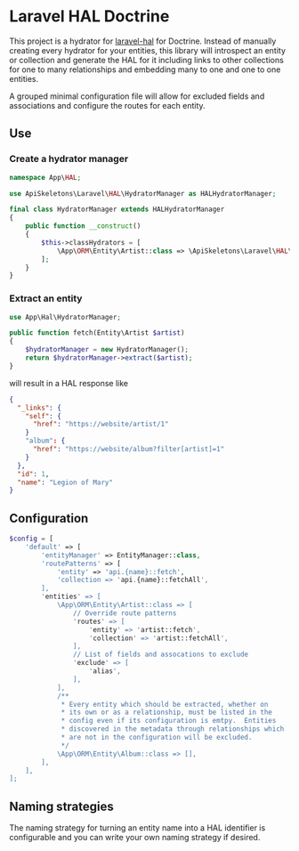 # Laravel HAL Doctrine

This project is a hydrator for [laravel-hal](https://github.com/API-Skeletons/laravel-hal)
for Doctrine.  Instead of manually creating every hydrator for your entities, this library
will introspect an entity or collection and generate the HAL for it including links to 
other collections for one to many relationships and embedding many to one and one to one
entities.

A grouped minimal configuration file will allow for excluded fields and associations and
configure the routes for each entity.


## Use

### Create a hydrator manager

```php
namespace App\HAL;

use ApiSkeletons\Laravel\HAL\HydratorManager as HALHydratorManager;

final class HydratorManager extends HALHydratorManager
{
    public function __construct() 
    {
        $this->classHydrators = [
            \App\ORM\Entity\Artist::class => \ApiSkeletons\Laravel\HAL\Doctrine\DoctrineHydrator::class,
        ];
    }
}
```

### Extract an entity
```php
use App\Hal\HydratorManager;

public function fetch(Entity\Artist $artist)
{
    $hydratorManager = new HydratorManager();
    return $hydratorManager->extract($artist);
}
```

will result in a HAL response like 
```json
{
  "_links": {
    "self": {
      "href": "https://website/artist/1"
    }
    "album": {
      "href": "https://website/album?filter[artist]=1"
    }
  },
  "id": 1,
  "name": "Legion of Mary"
}
```


## Configuration

```php
$config = [
    'default' => [
        'entityManager' => EntityManager::class,
        'routePatterns' => [
            'entity' => 'api.{name}::fetch',
            'collection => 'api.{name}::fetchAll',
        ],
        'entities' => [
            \App\ORM\Entity\Artist::class => [
                // Override route patterns
                'routes' => [
                    'entity' => 'artist::fetch',
                    'collection' => 'artist::fetchAll',
                ],
                // List of fields and assocations to exclude
                'exclude' => [
                    'alias',
                ],
            ],
            /**
             * Every entity which should be extracted, whether on
             * its own or as a relationship, must be listed in the
             * config even if its configuration is emtpy.  Entities 
             * discovered in the metadata through relationships which
             * are not in the configuration will be excluded.
             */
            \App\ORM\Entity\Album::class => [],
        ],
    ],
];
```

## Naming strategies

The naming strategy for turning an entity name into a HAL identifier is configurable and
you can write your own naming strategy if desired.
